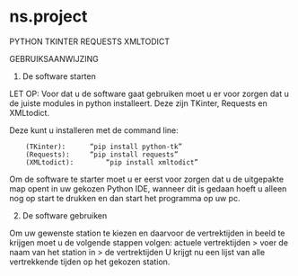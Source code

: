 # ns.project

PYTHON
TKINTER
REQUESTS
XMLTODICT

GEBRUIKSAANWIJZING

1. De software starten

LET OP:
Voor dat u de software gaat gebruiken moet u er voor zorgen dat u de juiste modules in python installeert. Deze zijn TKinter, Requests en 
XMLtodict.

Deze kunt u installeren met de command line:

		(TKinter):		“pip install python-tk”	  	
		(Requests):		“pip install requests”	     	 
		(XMLtodict):		“pip install xmltodict”		

Om de software te starter moet u er eerst voor zorgen dat u de uitgepakte map opent in uw gekozen Python IDE, wanneer dit is gedaan hoeft u alleen nog op start te drukken en dan start het programma op uw pc. 

2. De software gebruiken

Om uw gewenste station te kiezen en daarvoor de vertrektijden in beeld te krijgen moet u de volgende stappen volgen: actuele vertrektijden > voer de naam van het station in > de vertrektijden
U krijgt nu een lijst van alle vertrekkende tijden op het gekozen station.
